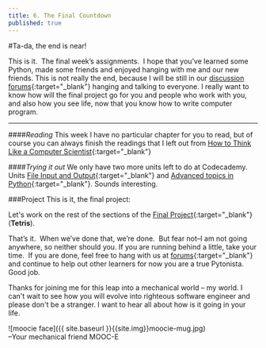 ```yaml
---
title: 6. The Final Countdown
published: true
---
```



#Ta-da, the end is near!

This is it.  The final week’s assignments.  I hope that you’ve learned some Python, made some friends and enjoyed hanging with me and our new friends. 
This is not really the end, because I will be still in our [discussion forums](http://discourse.p2pu.org/c/gentle-introduction-to-python){:target="_blank"} hanging and talking to everyone. I really want to know how will the final project go for you and people who work with you, and also how you see life, now that you know how to write computer program.

---

####_Reading_
This week I have no particular chapter for you to read, but of course you can always finish the readings that I left out from [How to Think Like a Computer Scientist]( http://www.greenteapress.com/thinkpython/thinkCSpy/html/index.html){:target="_blank"}

####_Trying it out_
We only have two more units left to do at Codecademy. Units [File Input and Output](http://www.codecademy.com/tracks/python){:target="_blank"} and [Advanced topics in Python](http://www.codecademy.com/tracks/python){:target="_blank"}. Sounds interesting.

###Project
This is it, the final project:

Let's work on the rest of the sections of the [Final Project]( http://ocw.mit.edu/courses/electrical-engineering-and-computer-science/6-189-a-gentle-introduction-to-programming-using-python-january-iap-2011/assignments/MIT6_189IAP11_final_proj.pdf){:target="_blank"} (__Tetris__).


That’s it.  When we’ve done that, we’re done.  But fear not–I am not going anywhere, so neither should you. If you are running behind a little, take your time.  If you are done, feel free to hang with us at [forums](http://discourse.p2pu.org/c/gentle-introduction-to-python){:target="_blank"} and continue to help out other learners for now you are a true Pytonista. Good job.

Thanks for joining me for this leap into a mechanical world – my world. I can't wait to see how you will evolve into righteous software engineer and please don't be a stranger. I want to hear all about how is it going in your life.

![moocie face]({{ site.baseurl }}{{site.img}}moocie-mug.jpg)  
–Your mechanical friend MOOC-E